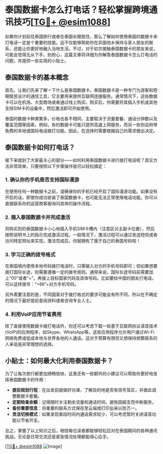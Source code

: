 # 泰国数据卡怎么打电话？轻松掌握跨境通讯技巧[[TG💪+ @esim1088](https://t.me/s/esim1088)]

如果你计划前往泰国旅行或者在泰国长期居住，那么了解如何使用泰国的数据卡来打电话一定是个重要的技能。这不仅能够帮助你在异国他乡保持与家人朋友的联系，还能让你更好地融入当地生活。不过，对于初次接触泰国数据卡的朋友来说，可能会觉得无从下手。别担心，这篇文章将详细为你解答泰国数据卡怎么打电话的问题，并提供一些实用的小贴士。

## 泰国数据卡的基本概念

首先，让我们先来了解一下什么是泰国数据卡。泰国数据卡是一种专门为游客和短期居民设计的通信工具，它主要用来提供互联网连接服务。通常情况下，这些数据卡可以在机场、大型商场或者通过线上购买。购买后，你需要将其插入手机或其他支持SIM卡的设备中，然后激活即可开始使用。

泰国的数据卡种类繁多，价格也各不相同，主要取决于流量套餐、通话分钟数以及覆盖范围等因素。例如，有的数据卡可能只提供高速上网服务，而另一些则会附带免费的本地或国际电话拨打功能。因此，在选择时需要根据自己的需求做出决定。

## 泰国数据卡如何打电话？

接下来就到了大家最关心的部分——如何利用泰国数据卡进行拨打电话呢？其实方法非常简单，只要按照以下步骤操作就可以轻松搞定：

### 1. 确认你的手机是否支持国际漫游
在使用任何一种数据卡之前，请确保你的手机已经开启了国际漫游功能。如果没有开启的话，即使你成功安装了泰国数据卡，也可能无法正常使用电话功能。你可以直接联系你的运营商客服询问具体的操作流程。

### 2. 插入泰国数据卡并完成激活
将购买到的泰国数据卡小心地插入手机SIM卡槽内（注意区分主副卡位置），然后按照说明书上的指示完成激活过程。一般情况下，激活过程可以通过发送短信或者访问特定网址来实现。激活完成后，你就拥有了属于自己的泰国号码啦！

### 3. 学习正确的拨号格式
在泰国境内使用本地号码拨打电话时，只需输入对方的手机号码即可；但如果想要拨打国际长途，则需要遵循一定的拨号规则。通常来说，国际长途号码前需要加上“00”或者“+”，再接上目标国家代码及具体号码。比如要给中国的朋友打电话，可以这样拨号：“+86”+对方手机号码。

另外需要注意的是，不同国家对于拨打格式的要求可能会有所不同，所以在不确定的情况下最好提前查阅资料或者咨询专业人士。

### 4. 利用VoIP应用节省费用
除了直接使用数据卡拨打电话外，你还可以考虑下载一些基于互联网协议语音技术(VoIP)的应用程序，如Skype、WhatsApp等。这些应用程序允许用户通过Wi-Fi网络免费或低成本地与世界各地的人通话。这对于预算有限但又想保持频繁联系的人来说是非常理想的选择。

## 小贴士：如何最大化利用泰国数据卡？

为了让每次旅行都更加顺畅愉快，这里还有一些额外的小建议可以帮助你更好地发挥泰国数据卡的作用：

- **提前规划行程**：在出发前就做好功课，了解目的地是否有信号盲区，并据此调整数据卡套餐。
- **定期检查余额**：记得随时关注剩余流量和通话时间，避免因超支而中断服务。
- **备份重要信息**：将重要的联系方式保存至云端或打印出来以防万一。
- **灵活切换模式**：如果发现某段时间内通话需求较少，可以考虑暂时关闭语音功能以节省开支。

总之，掌握了以上知识之后，相信每位读者都能够轻松应对在泰国期间的各种通讯挑战。无论是日常交流还是紧急情况处理都能得心应手。

[[TG💪+ @esim1088](https://t.me/s/esim1088) ![Image](https://i.postimg.cc/4NQfJmqS/Snipaste-2025-05-13-00-14-12.png)]